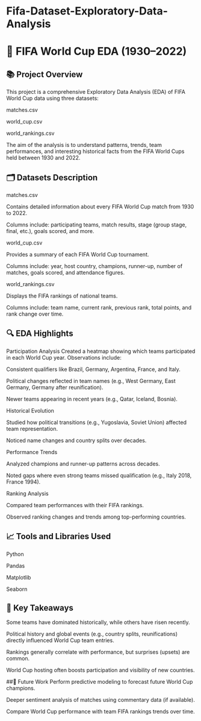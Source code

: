 # Fifa-Dataset-Exploratory-Data-Analysis

# 📄 FIFA World Cup EDA (1930–2022)
## 📚 Project Overview
This project is a comprehensive Exploratory Data Analysis (EDA) of FIFA World Cup data using three datasets:

matches.csv

world_cup.csv

world_rankings.csv

The aim of the analysis is to understand patterns, trends, team performances, and interesting historical facts from the FIFA World Cups held between 1930 and 2022.

## 🗂️ Datasets Description
matches.csv

Contains detailed information about every FIFA World Cup match from 1930 to 2022.

Columns include: participating teams, match results, stage (group stage, final, etc.), goals scored, and more.

world_cup.csv

Provides a summary of each FIFA World Cup tournament.

Columns include: year, host country, champions, runner-up, number of matches, goals scored, and attendance figures.

world_rankings.csv

Displays the FIFA rankings of national teams.

Columns include: team name, current rank, previous rank, total points, and rank change over time.

## 🔍 EDA Highlights
Participation Analysis
Created a heatmap showing which teams participated in each World Cup year.
Observations include:

Consistent qualifiers like Brazil, Germany, Argentina, France, and Italy.

Political changes reflected in team names (e.g., West Germany, East Germany, Germany after reunification).

Newer teams appearing in recent years (e.g., Qatar, Iceland, Bosnia).

Historical Evolution

Studied how political transitions (e.g., Yugoslavia, Soviet Union) affected team representation.

Noticed name changes and country splits over decades.

Performance Trends

Analyzed champions and runner-up patterns across decades.

Noted gaps where even strong teams missed qualification (e.g., Italy 2018, France 1994).

Ranking Analysis

Compared team performances with their FIFA rankings.

Observed ranking changes and trends among top-performing countries.

## 📈 Tools and Libraries Used
Python

Pandas

Matplotlib

Seaborn

## 📝 Key Takeaways
Some teams have dominated historically, while others have risen recently.

Political history and global events (e.g., country splits, reunifications) directly influenced World Cup team entries.

Rankings generally correlate with performance, but surprises (upsets) are common.

World Cup hosting often boosts participation and visibility of new countries.

##🚀 Future Work
Perform predictive modeling to forecast future World Cup champions.

Deeper sentiment analysis of matches using commentary data (if available).

Compare World Cup performance with team FIFA rankings trends over time.
